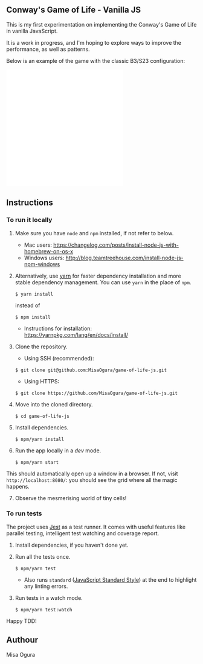 ## Conway's Game of Life - Vanilla JS

This is my first experimentation on implementing the Conway's Game of Life in vanilla JavaScript.

It is a work in progress, and I'm hoping to explore ways to improve the performance, as well as patterns.

Below is an example of the game with the classic B3/S23 configuration:

![Conway's Game of Life](https://github.com/MisaOgura/game-of-life-js/raw/master/gol-b3s23.gif)

## Instructions

### To run it locally

1. Make sure you have `node` and `npm` installed, if not refer to below.
    - Mac users: https://changelog.com/posts/install-node-js-with-homebrew-on-os-x
    - Windows users: http://blog.teamtreehouse.com/install-node-js-npm-windows
    
2. Alternatively, use [yarn](https://yarnpkg.com/en/) for faster dependency installation
    and more stable dependency management. You can use `yarn` in the place of `npm`.
    ```
    $ yarn install
    ```
    instead of
    ```
    $ npm install
    ```
    - Instructions for installation: https://yarnpkg.com/lang/en/docs/install/
    
3. Clone the repository.
    - Using SSH (recommended):
    ```
    $ git clone git@github.com:MisaOgura/game-of-life-js.git
    ```
    - Using HTTPS:
    ```
    $ git clone https://github.com/MisaOgura/game-of-life-js.git
    ```
    
4. Move into the cloned directory.
    ```
    $ cd game-of-life-js
    ```

5. Install dependencies.
    ```
    $ npm/yarn install
    ```
    
6. Run the app locally in a _dev_ mode.
    ```
    $ npm/yarn start
    ```
    
This should automatically open up a window in a browser. If not, visit
`http://localhost:8080/`: you should see the grid where all the magic happens.

7. Observe the mesmerising world of tiny cells!


### To run tests

The project uses [Jest](https://facebook.github.io/jest/) as a test runner.
It comes with useful features like parallel testing, intelligent test watching
and coverage report.

1. Install dependencies, if you haven't done yet.

2. Run all the tests once.
    ```
    $ npm/yarn test
    ``` 
    - Also runs `standard` ([JavaScript Standard Style](https://standardjs.com/)) at the end to highlight any
    linting errors.

3. Run tests in a watch mode.
    ```
    $ npm/yarn test:watch
    ```

Happy TDD!


## Authour

Misa Ogura
